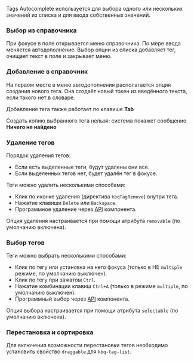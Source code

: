 Tags Autocomplete используется для выбора одного или нескольких значений из списка и для ввода собственных значений.

<!-- example(tag-autocomplete) -->

### Выбор из справочника

При фокусе в поле открывается меню справочника. По мере ввода меняется автодополнение. Выбор опции из списка добавляет тег, очищает текст в поле и закрывает меню.

<!-- example(tag-autocomplete-option-operations) -->

### Добавление в справочник

На первом месте в меню автодополнения располагается опция создания нового тега. Она создаёт новый токен из введённого текста, если такого нет в словаре.

Добавление тега также работает по клавише **Tab**

Создать копию выбранного тега нельзя: система покажет сообщение **Ничего не найдено**

<!-- example(tag-autocomplete-option-operations) -->

### Удаление тегов

Порядок удаления тегов:

- Если есть выделенные теги, будут удалены они все.
- Если выделенных тегов нет, будет удалён тег в фокусе.

Теги можно удалить несколькими способами:

- Клик по иконке удаления (директива `kbqTagRemove`) внутри тега.
- Нажатие клавиши `Delete` или `Backspace`.
- Программное удаление через [API](/ru/components/tag/api) компонента.

Опция удаления настраивается при помощи атрибута `removable` (по умолчанию включена).

### Выбор тегов

Теги можно выбрать несколькими способами:

- Клик по тегу или установка на него фокуса (только в НЕ `multiple` режиме, по умолчанию выключен).
- Клик по тегу при зажатом `Ctrl`.
- Нажатие комбинации клавиш `Ctrl+A` (только в режиме `multiple`, по умолчанию выключен).
- Программный выбор через [API](/ru/components/tag/api) компонента.

Опция выбора настраивается при помощи атрибута `selectable` (по умолчанию включена).

### Перестановка и сортировка

Для включения возможности перестановки тегов необходимо установить свойство `draggable` для `kbq-tag-list`.
